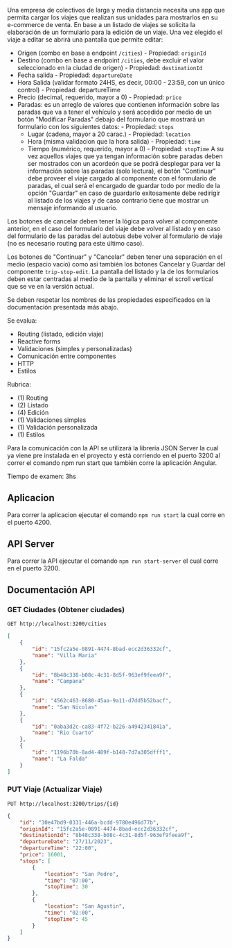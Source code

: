 Una empresa de colectivos de larga y media distancia necesita una app que permita cargar los viajes que realizan sus unidades para mostrarlos en su e-commerce de venta. En base a un listado de viajes se solicita la elaboración de un formulario para la edición de un viaje. Una vez elegido el viaje a editar se abrirá una pantalla que permite editar:
- Origen (combo en base a endpoint `/cities`) - Propiedad: `originId`
- Destino (combo en base a endpoint `/cities`, debe excluir el valor seleccionado en la ciudad de origen) - Propiedad: `destinationId`
- Fecha salida - Propiedad: `departureDate`
- Hora Salida (validar formato 24HS, es decir, 00:00 - 23:59, con un único control) - Propiedad: departureTime
- Precio (decimal, requerido, mayor a 0) - Propiedad: `price`
- Paradas: es un arreglo de valores que contienen información sobre las paradas que va a tener el vehículo y será accedido por medio de un botón "Modificar Paradas" debajo del formulario que mostrará un formulario con los siguientes datos: - Propiedad: `stops`
    + Lugar (cadena, mayor a 20 carac.) - Propiedad: `location`
    + Hora (misma validacion que la hora salida) - Propiedad: `time`
    + Tiempo (numérico, requerido, mayor a 0) - Propiedad: `stopTime`
A su vez aquellos viajes que ya tengan información sobre paradas deben ser mostrados con un acordeón que se podrá desplegar para ver la información sobre las paradas (solo lectura), el botón "Continuar" debe proveer el viaje cargado al componente con el formulario de paradas, el cual será el encargado de guardar todo por medio de la opción "Guardar" en caso de guardarlo exitosamente debe redirigir al listado de los viajes y de caso contrario tiene que mostrar un mensaje informando al usuario.

Los botones de cancelar deben tener la lógica para volver al componente anterior, en el caso del formulario del viaje debe volver al listado y en caso del formulario de las paradas del autobus debe volver al formulario de viaje (no es necesario routing para este último caso).

Los botones de "Continuar" y "Cancelar" deben tener una separación en el medio (espacio vacío) como asi también los botones Cancelar y Guardar del componente `trip-stop-edit`.
La pantalla del listado y la de los formularios deben estar centradas al medio de la pantalla y eliminar el scroll vertical que se ve en la versión actual.

Se deben respetar los nombres de las propiedades especificados en la documentación presentada más abajo.

Se evalua:
- Routing (listado, edición viaje)
- Reactive forms
- Validaciones (simples y personalizadas)
- Comunicación entre componentes
- HTTP
- Estilos

Rubrica:
- (1) Routing
- (2) Listado 
- (4) Edición
- (1) Validaciones simples
- (1) Validación personalizada
- (1) Estilos

Para la comunicación con la API se utilizará la librería JSON Server la cual ya viene pre instalada en el proyecto y está corriendo en el puerto 3200 al correr el comando npm run start que también corre la aplicación Angular.

Tiempo de examen: 3hs

## Aplicacion

Para correr la aplicacion ejecutar el comando `npm run start` la cual corre en el puerto 4200.

## API Server

Para correr la API ejecutar el comando `npm run start-server` el cual corre en el puerto 3200.

## Documentación API

### GET Ciudades (Obtener ciudades)
`GET http://localhost:3200/cities` 
``` JSON
[
    {
        "id": "15fc2a5e-0891-4474-8bad-ecc2d36332cf",
        "name": "Villa Maria"
    },
    {
        "id": "8b48c338-b08c-4c31-8d5f-963ef9feea9f",
        "name": "Campana"
    },
    {
        "id": "4562c463-8680-45aa-9a11-d7dd5b52bacf",
        "name": "San Nicolas"
    },
    {
        "id": "0aba3d2c-ca83-4f72-b226-a4942341841a",
        "name": "Rio Cuarto"
    },
    {
        "id": "1196b70b-8ad4-489f-b148-7d7a305dfff1",
        "name": "La Falda"
    }
]
```

### PUT Viaje (Actualizar Viaje) 
`PUT http://localhost:3200/trips/{id}`
``` JSON
{
    "id": "30e47bd9-0331-446a-bcdd-9780e496d77b",
    "originId": "15fc2a5e-0891-4474-8bad-ecc2d36332cf",
    "destinationId": "8b48c338-b08c-4c31-8d5f-963ef9feea9f",
    "departureDate": "27/11/2023",
    "departureTime": "22:00",
    "price": 16001,
    "stops": [
        {
            "location": "San Pedro",
            "time": "07:00",
            "stopTime": 30
        },
        {
            "location": "San Agustin",
            "time": "02:00",
            "stopTime": 45
        }
    ]
}
```